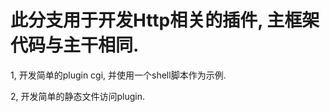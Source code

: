 <h1>此分支用于开发Http相关的插件, 主框架代码与主干相同.</h1>
<p>1, 开发简单的plugin cgi, 并使用一个shell脚本作为示例.</p>
<p>2, 开发简单的静态文件访问plugin.</p>
